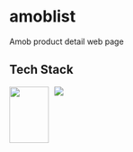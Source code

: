 # amoblist
Amob product detail web page 

## Tech Stack

<img src="https://images.velog.io/images/hanei100/post/09ec5209-8975-4b03-b1b6-9524c0831077/CSS3_and_HTML5_logos_and_wordmarks.svg" style="float: left; margin-right: 10px; " height="100" width="70" />
<img src="https://e7.pngegg.com/pngimages/639/1023/png-clipart-logo-jquery-in-easy-steps-create-dynamic-web-pages-brand-ajax-jquery-logo-blue-text.png" style="float: left; margin-right: 10px; "/>

